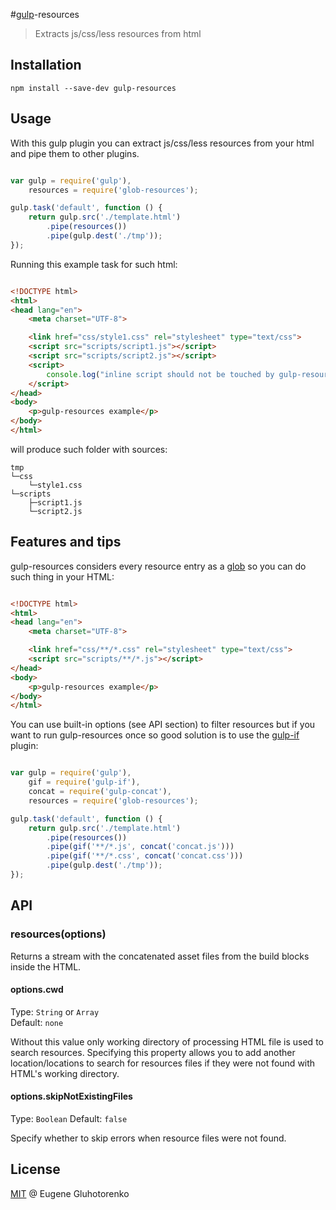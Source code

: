#[gulp](https://github.com/wearefractal/gulp)-resources

> Extracts js/css/less resources from html

## Installation

```
npm install --save-dev gulp-resources
```

## Usage

With this gulp plugin you can extract js/css/less resources from your html and pipe them to other plugins.

```js

var gulp = require('gulp'),
    resources = require('glob-resources');

gulp.task('default', function () {
    return gulp.src('./template.html')
        .pipe(resources())
        .pipe(gulp.dest('./tmp'));
});
```

Running this example task for such html:

```html

<!DOCTYPE html>
<html>
<head lang="en">
    <meta charset="UTF-8">

	<link href="css/style1.css" rel="stylesheet" type="text/css">
    <script src="scripts/script1.js"></script>
    <script src="scripts/script2.js"></script>
    <script>
        console.log("inline script should not be touched by gulp-resources");
    </script>
</head>
<body>
    <p>gulp-resources example</p>
</body>
</html>
```

will produce such folder with sources:

```
tmp
└─css
    └─style1.css
└─scripts
    ├─script1.js
    └─script2.js
```

## Features and tips

gulp-resources considers every resource entry as a [glob](https://github.com/isaacs/node-glob) so you can do such thing in your HTML:

```html

<!DOCTYPE html>
<html>
<head lang="en">
    <meta charset="UTF-8">

	<link href="css/**/*.css" rel="stylesheet" type="text/css">
    <script src="scripts/**/*.js"></script>
</head>
<body>
    <p>gulp-resources example</p>
</body>
</html>
```

You can use built-in options (see API section) to filter resources but if you want to run gulp-resources once so good solution is to use the [gulp-if](https://github.com/robrich/gulp-if) plugin:

```js

var gulp = require('gulp'),
    gif = require('gulp-if'),
    concat = require('gulp-concat'),
    resources = require('glob-resources');

gulp.task('default', function () {
    return gulp.src('./template.html')
        .pipe(resources())
        .pipe(gif('**/*.js', concat('concat.js')))
        .pipe(gif('**/*.css', concat('concat.css')))
        .pipe(gulp.dest('./tmp'));
});
```

## API

### resources(options)

Returns a stream with the concatenated asset files from the build blocks inside the HTML.

#### options.cwd

Type: `String` or `Array`  
Default: `none`  

Without this value only working directory of processing HTML file is used to search resources. 
Specifying this property allows you to add another location/locations to search for resources files if they were not found with HTML's working directory.

#### options.skipNotExistingFiles
Type: `Boolean` 
Default: `false`

Specify whether to skip errors when resource files were not found.

## License

[MIT](http://en.wikipedia.org/wiki/MIT_License) @ Eugene Gluhotorenko
